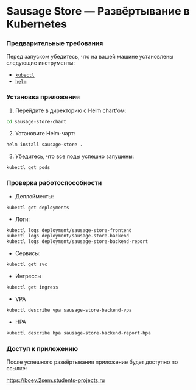 # Sausage Store — Развёртывание в Kubernetes

### Предварительные требования

Перед запуском убедитесь, что на вашей машине установлены следующие инструменты:

- [`kubectl`](https://kubernetes.io/docs/tasks/tools/)
- [`helm`](https://helm.sh/docs/intro/install/)

### Установка приложения

1. Перейдите в директорию с Helm chart'ом:

```bash
cd sausage-store-chart
```

2. Установите Helm-чарт:

```bash
helm install sausage-store .
```

3. Убедитесь, что все поды успешно запущены:

```bash
kubectl get pods
```

### Проверка работоспособности

- Деплойменты:

```bash
kubectl get deployments
```

- Логи:

```bash
kubectl logs deployment/sausage-store-frontend
kubectl logs deployment/sausage-store-backend
kubectl logs deployment/sausage-store-backend-report
```

- Cервисы:

```bash
kubectl get svc
```

- Ингрессы

```bash
kubectl get ingress
```

- VPA

```bash
kubectl describe vpa sausage-store-backend-vpa
```

- HPA

```bash
kubectl describe hpa sausage-store-backend-report-hpa
```

### Доступ к приложению

После успешного развёртывания приложение будет доступно по ссылке:

https://boev.2sem.students-projects.ru
